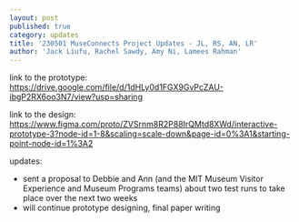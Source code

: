 ```yaml
---
layout: post
published: true
category: updates
title: '230501 MuseConnects Project Updates - JL, RS, AN, LR'
author: 'Jack Liufu, Rachel Sawdy, Amy Ni, Lamees Rahman'
---
```

link to the prototype:
https://drive.google.com/file/d/1dHLy0d1FGX9GvPcZAU-ibgP2RX6oo3N7/view?usp=sharing

link to the design:
https://www.figma.com/proto/ZVSrnm8R2P88IrQMtd8XWd/interactive-prototype-3?node-id=1-8&scaling=scale-down&page-id=0%3A1&starting-point-node-id=1%3A2

updates:
- sent a proposal to Debbie and Ann (and the MIT Museum Visitor Experience and Museum Programs teams) about two test runs to take place over the next two weeks
- will continue prototype designing, final paper writing
